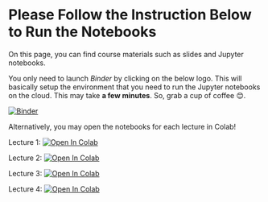 # Please Follow the Instruction Below to Run the Notebooks

On this page, you can find course materials such as slides and Jupyter notebooks.

You only need to launch *Binder* by clicking on the below logo. This will basically setup the environment that you need to run the Jupyter notebooks on the cloud. This may take **a few minutes**. So, grab a cup of coffee 😊. 

[![Binder](https://mybinder.org/badge_logo.svg)](https://mybinder.org/v2/gh/RahmanPeimankar/aml-sdu-f23/master)

Alternatively, you may open the notebooks for each lecture in Colab!

Lecture 1: [![Open In Colab](https://colab.research.google.com/assets/colab-badge.svg)](https://colab.research.google.com/github/RahmanPeimankar/aml-sdu-f23/blob/master/Lecture%201/aml_1_introduction_basics.ipynb)

Lecture 2: [![Open In Colab](https://colab.research.google.com/assets/colab-badge.svg)](https://colab.research.google.com/github/RahmanPeimankar/aml-sdu-f23/blob/master/Lecture%202/aml_2_python_basics.ipynb)

Lecture 3: [![Open In Colab](https://colab.research.google.com/assets/colab-badge.svg)](https://colab.research.google.com/github/RahmanPeimankar/aml-sdu-f23/blob/master/Lecture%203/aml_3_intro_supervised_learning.ipynb)

Lecture 4: [![Open In Colab](https://colab.research.google.com/assets/colab-badge.svg)](https://colab.research.google.com/github/RahmanPeimankar/aml-sdu-f23/blob/master/Lecture%204/aml_4_preprocessing_and_feature_transformation%20.ipynb)



